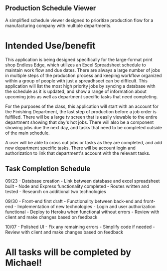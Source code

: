 ## Production Schedule Viewer

A simplified schedule viewer designed to prioritize production flow for a manufacturing company with multiple departments.

# Intended Use/benefit 

This application is being designed specifically for the large-format print shop Endless Edge, which utilizes an Excel Spreadsheet schedule to maintain work flow and due dates. There are always a large number of jobs in multiple steps of the production process and keeping workflow organized within a group of people with just a spreadhseet can be difficult. This application will list the most high priority jobs by syncing a database with the schedule as it is updated, and show a range of information about upcoming jobs as well as department specific tasks that need completing.

For the purposes of the class, this application will start with an account for the Finishing Department, the last step of production before a job order is fulfilled. There will be a large tv screen that is easily viewable to the entire department showing that day's hot jobs. There will also be a component showing jobs due the next day, and tasks that need to be completed outside of the main schedule.

A user will be able to cross out jobs or tasks as they are completed, and add new department specific tasks. There will be account login and authorization to link that department's account with the relevant tasks. 


## Task Completion Schedule

09/23   - Database creation
        - Link between database and excel spreadsheet built
        - Node and Express functionality completed
        - Routes written and tested
        - Research on additional two technologies

09/30   - Front-end first draft
        - Functionality between back-end and front-end
        - Implementation of new technologies
        - Login and user authorization functional
        - Deploy to Heroku when functional without errors
        - Review with client and make changes based on feedback

10/07   - Polished UI
        - Fix any remaining errors
        - Simplify code if needed
        - Review with client and make changes based on feedback

# All tasks will be completed by Michael!